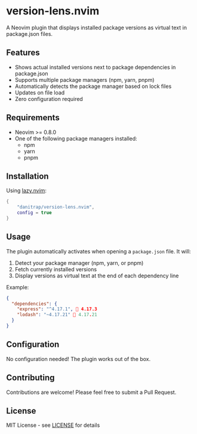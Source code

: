 # version-lens.nvim

A Neovim plugin that displays installed package versions as virtual text in package.json files.

## Features

- Shows actual installed versions next to package dependencies in package.json
- Supports multiple package managers (npm, yarn, pnpm)
- Automatically detects the package manager based on lock files
- Updates on file load
- Zero configuration required

## Requirements

- Neovim >= 0.8.0
- One of the following package managers installed:
  - npm
  - yarn
  - pnpm

## Installation

Using [lazy.nvim](https://github.com/folke/lazy.nvim):

```lua
{
    "danitrap/version-lens.nvim",
    config = true
}
```

## Usage

The plugin automatically activates when opening a `package.json` file. It will:

1. Detect your package manager (npm, yarn, or pnpm)
2. Fetch currently installed versions
3. Display versions as virtual text at the end of each dependency line

Example:

```json
{
  "dependencies": {
    "express": "^4.17.1",  4.17.3
    "lodash": "~4.17.21"  4.17.21
  }
}
```

## Configuration

No configuration needed! The plugin works out of the box.

## Contributing

Contributions are welcome! Please feel free to submit a Pull Request.

## License

MIT License - see [LICENSE](LICENSE) for details
